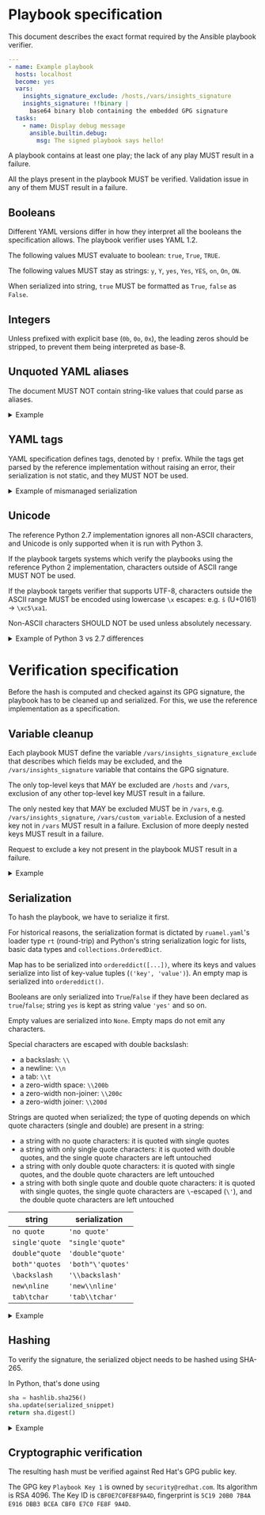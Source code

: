 # Playbook specification

This document describes the exact format required by the Ansible playbook verifier.

```yaml
---
- name: Example playbook
  hosts: localhost
  become: yes
  vars:
    insights_signature_exclude: /hosts,/vars/insights_signature
    insights_signature: !!binary |
      base64 binary blob containing the embedded GPG signature
  tasks:
    - name: Display debug message
      ansible.builtin.debug:
        msg: The signed playbook says hello!
```

A playbook contains at least one play; the lack of any play MUST result in a failure.

All the plays present in the playbook MUST be verified. Validation issue in any of them MUST result in a failure.

## Booleans

Different YAML versions differ in how they interpret all the booleans the specification allows. The playbook verifier uses YAML 1.2.

The following values MUST evaluate to boolean: `true`, `True`, `TRUE`.

The following values MUST stay as strings: `y`, `Y`, `yes`, `Yes`, `YES`, `on`, `On`, `ON`.

When serialized into string, `true` MUST be formatted as `True`, `false` as `False`.

## Integers

Unless prefixed with explicit base (`0b`, `0o`, `0x`), the leading zeros should be stripped, to prevent them being interpreted as base-8.

## Unquoted YAML aliases

The document MUST NOT contain string-like values that could parse as aliases.

<details>

<summary>Example</summary>

```yaml
serve:
  - /robots.txt
  - /favicon.ico
  - *.html
```

While it may parse correctly in some libraries, the reference implementation errors out:

```py
found undefined alias '.html'
  in "<unicode string>", line 15, column 9:
    - *.html
      ^ (line: 15)
```

</details>

## YAML tags

YAML specification defines tags, denoted by `!` prefix. While the tags get parsed by the reference implementation without raising an error, their serialization is not static, and they MUST NOT be used.

<details>

<summary>Example of mismanaged serialization</summary>

```yaml
serve:
  - /robots.txt
  - !.git
```
```py
('serve', ['/robots.txt', <insights.client.apps.ansible.playbook_verifier.contrib.ruamel_yaml.ruamel.yaml.comments.TaggedScalar object at 0x7fd9ad7ebdc0>])
```

</details>

## Unicode

The reference Python 2.7 implementation ignores all non-ASCII characters, and Unicode is only supported when it is run with Python 3.

If the playbook targets systems which verify the playbooks using the reference Python 2 implementation, characters outside of ASCII range MUST NOT be used.

If the playbook targets verifier that supports UTF-8, characters outside the ASCII range MUST be encoded using lowercase `\x` escapes: e.g. `š` (U+0161) -> `\xc5\xa1`. <!-- = big endian -->

Non-ASCII characters SHOULD NOT be used unless absolutely necessary.

<details>

<summary>Example of Python 3 vs 2.7 differences</summary>

```yml
# This playbook demonstrates how serialization happens for various unicode
# characters, such as emojis.
---
- name: Playbook with various Unicode characters
  hosts: localhost
  become: yes
  vars:
    insights_signature_exclude: /hosts,/vars/insights_signature
    insights_signature: data
  tasks:
    - name: Not all languages are as boring as English /s
      ansible.builtin.find:
        paths:
          - /tříštivá/hrušeň
          - /ご飯が熱い。/彼は変だ。
          - /电脑/汉堡包
          - /אני פה/הוא אכל את העוגה/
          - /تَكَاتَبْنَا/كيف حالك؟/
          - /რამდენიმე/ქართული/
          - /κάποιο/ελληνικό/

    - name: Linux supports emojis in paths. Now you know.
      ansible.builtin.find:
        paths:
          - /🍏/👨🏼‍🚀/
          - /usr/bin/🙀
          - /var/lib/ඞ/

    - name: Various special characters
      ansible.builtin.find:
        paths:
          - /👨‍👩‍👦/👨‍🌾/👨‍🦰/
          - /ണ്‍/ශ්‍ර/क्‍ष/
          - /text‌joined‌by‌zero‌width‌non‌joiner/
          - /text​joined​by​zero​width​space/
```

Python 3:

```
ordereddict([('name', 'Playbook with various Unicode characters'), ('become', 'yes'), ('vars', ordereddict([('insights_signature_exclude', '/hosts,/vars/insights_signature')])), ('tasks', [ordereddict([('name', 'Not all languages are as boring as English /s'), ('ansible.builtin.find', ordereddict([('paths', ['/t\xc5\x99\xc3\xad\xc5\xa1tiv\xc3\xa1/hru\xc5\xa1e\xc5\x88', '/\xe3\x81\x94\xe9\xa3\xaf\xe3\x81\x8c\xe7\x86\xb1\xe3\x81\x84\xe3\x80\x82/\xe5\xbd\xbc\xe3\x81\xaf\xe5\xa4\x89\xe3\x81\xa0\xe3\x80\x82', '/\xe7\x94\xb5\xe8\x84\x91/\xe6\xb1\x89\xe5\xa0\xa1\xe5\x8c\x85', '/\xd7\x90\xd7\xa0\xd7\x99 \xd7\xa4\xd7\x94/\xd7\x94\xd7\x95\xd7\x90 \xd7\x90\xd7\x9b\xd7\x9c \xd7\x90\xd7\xaa \xd7\x94\xd7\xa2\xd7\x95\xd7\x92\xd7\x94/', '/\xd8\xaa\xd9\x8e\xd9\x83\xd9\x8e\xd8\xa7\xd8\xaa\xd9\x8e\xd8\xa8\xd9\x92\xd9\x86\xd9\x8e\xd8\xa7/\xd9\x83\xd9\x8a\xd9\x81 \xd8\xad\xd8\xa7\xd9\x84\xd9\x83\xd8\x9f/', '/\xe1\x83\xa0\xe1\x83\x90\xe1\x83\x9b\xe1\x83\x93\xe1\x83\x94\xe1\x83\x9c\xe1\x83\x98\xe1\x83\x9b\xe1\x83\x94/\xe1\x83\xa5\xe1\x83\x90\xe1\x83\xa0\xe1\x83\x97\xe1\x83\xa3\xe1\x83\x9a\xe1\x83\x98/', '/\xce\xba\xce\xac\xcf\x80\xce\xbf\xce\xb9\xce\xbf/\xce\xb5\xce\xbb\xce\xbb\xce\xb7\xce\xbd\xce\xb9\xce\xba\xcf\x8c/'])]))]), ordereddict([('name', 'Linux supports emojis in paths. Now you know.'), ('ansible.builtin.find', ordereddict([('paths', ['/\xf0\x9f\x8d\x8f/\xf0\x9f\x91\xa8\xf0\x9f\x8f\xbc\\u200d\xf0\x9f\x9a\x80/', '/usr/bin/\xf0\x9f\x99\x80', '/var/lib/\xe0\xb6\x9e/'])]))]), ordereddict([('name', 'Various special characters'), ('ansible.builtin.find', ordereddict([('paths', ['/\xf0\x9f\x91\xa8\\u200d\xf0\x9f\x91\xa9\\u200d\xf0\x9f\x91\xa6/\xf0\x9f\x91\xa8\\u200d\xf0\x9f\x8c\xbe/\xf0\x9f\x91\xa8\\u200d\xf0\x9f\xa6\xb0/', '/\xe0\xb4\xa3\xe0\xb5\x8d\\u200d/\xe0\xb7\x81\xe0\xb7\x8a\\u200d\xe0\xb6\xbb/\xe0\xa4\x95\xe0\xa5\x8d\\u200d\xe0\xa4\xb7/', '/text\\u200cjoined\\u200cby\\u200czero\\u200cwidth\\u200cnon\\u200cjoiner/', '/text\\u200bjoined\\u200bby\\u200bzero\\u200bwidth\\u200bspace/'])]))])])])
```

Python 2:

```
ordereddict([('name', 'Playbook with various Unicode characters'), ('become', 'yes'), ('vars', ordereddict([('insights_signature_exclude', '/hosts,/vars/insights_signature')])), ('tasks', [ordereddict([('name', 'Not all languages are as boring as English /s'), ('ansible.builtin.find', ordereddict([('paths', ['/ttiv/hrue', '//', '//', '/ /   /', '// /', '///', '///'])]))]), ordereddict([('name', 'Linux supports emojis in paths. Now you know.'), ('ansible.builtin.find', ordereddict([('paths', ['///', '/usr/bin/', '/var/lib//'])]))]), ordereddict([('name', 'Various special characters'), ('ansible.builtin.find', ordereddict([('paths', ['////', '////', '/textjoinedbyzerowidthnonjoiner/', '/textjoinedbyzerowidthspace/'])]))])])])
```

</details>


# Verification specification

Before the hash is computed and checked against its GPG signature, the playbook has to be cleaned up and serialized. For this, we use the reference implementation as a specification.

## Variable cleanup

Each playbook MUST define the variable `/vars/insights_signature_exclude` that describes which fields may be excluded, and the `/vars/insights_signature` variable that contains the GPG signature.

The only top-level keys that MAY be excluded are `/hosts` and `/vars`, exclusion of any other top-level key MUST result in a failure.

The only nested key that MAY be excluded MUST be in `/vars`, e.g. `/vars/insights_signature`, `/vars/custom_variable`. Exclusion of a nested key not in `/vars` MUST result in a failure. Exclusion of more deeply nested keys MUST result in a failure.

Request to exclude a key not present in the playbook MUST result in a failure.

<details>

<summary>Example</summary>

```yaml
# before
---
- name: Example playbook
  hosts: localhost
  vars:
    insights_signature_exclude: /hosts,/vars/insights_signature,/vars/analytics
    insights_signature: ...
    restart: true
    analytics: true
  tasks:
    - name: Analysis
      ...
    - ...
```

```yaml
# after
---
- name: Example playbook
  vars:
    insights_signature_exclude: /hosts,/vars/insights_signature,/vars/analytics
    restart: true
  tasks:
    - name: Analysis
      ...
    - ...
```

</details>

## Serialization

To hash the playbook, we have to serialize it first.

For historical reasons, the serialization format is dictated by `ruamel.yaml`'s loader type `rt` (round-trip) and Python's string serialization logic for lists, basic data types and `collections.OrderedDict`.

Map has to be serialized into `ordereddict([...])`, where its keys and values serialize into list of key-value tuples (`('key', 'value')`). An empty map is serialized into `ordereddict()`.

Booleans are only serialized into `True`/`False` if they have been declared as `true`/`false`; string `yes` is kept as string value `'yes'` and so on.

Empty values are serialized into `None`. Empty maps do not emit any characters.

Special characters are escaped with double backslash:
- a backslash: `\\`
- a newline: `\\n`
- a tab: `\\t`
- a zero-width space: `\\200b`
- a zero-width non-joiner: `\\200c`
- a zero-width joiner: `\\200d`

Strings are quoted when serialized; the type of quoting depends on which quote characters (single and double) are present in a string:
- a string with no quote characters: it is quoted with single quotes
- a string with only single quote characters: it is quoted with double quotes, and the single quote characters are left untouched
- a string with only double quote characters: it is quoted with single quotes, and the double quote characters are left untouched
- a string with both single quote and double quote characters: it is quoted with single quotes, the single quote characters are `\`-escaped (`\'`), and the double quote characters are left untouched

| string | serialization |
-------- | ------------- |
| `no quote` | `'no quote'` |
| `single'quote` | `"single'quote"` |
| `double"quote` | `'double"quote'` |
| `both"'quotes` | `'both"\'quotes'` |
| `\backslash` | `'\\backslash'` |
| `new\nline` | `'new\\nline'` |
| `tab\tchar` | `'tab\\tchar'` |

<details>

<summary>Example</summary>

This example is a real playbook that is sent by [config-manager](https://github.com/RedHatInsights/config-manager) when a host disconnects from Insights with rhc.

```yaml
---
# This playbook will take care of all steps required to disable
# Insights Client
- name: Insights Disable
  hosts: localhost
  become: yes
  vars:
    insights_signature_exclude: /hosts,/vars/insights_signature
    insights_signature: !!binary |
      TFMwdExTMUNSVWRKVGlCUVIxQWdVMGxIVGtGVVZWSkZMUzB0TFMwS1ZtVnljMmx2YmpvZ1IyNTFV
      RWNnZGpFS0NtbFJTVlpCZDFWQldVODNjekU0ZG5jMU9FUXJhalZ3VGtGUmFGcGlhRUZCYkdkdGFI
      WXpZVTR5WjFJM2EwRXdiRVZMSzNNeVVVeGtiSE00YkhSaVZXZ0tORkZoWlZaSVNWa3pPRTVsTXpG
      aFJUTkRURFJZV0ZneVVuSlhUbk5QVG5GbFZFUmpPV2xOVERjM05uZzFjbTE2VWk5bFVrbG5NbXg1
      UVRoQkwwOWpOd3A0ZGtkcE1uaHBSRkZVWWtsVE9XaFRTM04yZEZKVllXbHdWWEIwUkV0TVlVcHZN
      VTl2Ulhkd2JqQXhUVGMyZDJOQlZqSmxUR1Y0YkhweU5TOXpOazlMQ25oRU4waFFiMjlpU0RGblVG
      QjNVbmszZDFadVdIUXhSbE5DYVVKUlYzcE9XRGRzU0hOR1RUaHVjbE01UlhaMWJ6VjBTMmh6Y1Zo
      U2VqQnNXR0prWVZnS1NVeERiVWhMVkdjd2JESm9iRTA1V25sS1JqTllNRUpLWVV0dFRWRjFibVpL
      Wkd0NlMxSlpOR2QyUTBaTFZGbHBWMEZxZDNFelRreFNTMmQ0Wlhwd1VBcDVlV2xVVTBoRlRrTlZP
      RXB2V0Rsa1FuWm5UbUl5TWpreFZIUmxSbGRSVTFGcVlUazRLeXQ2VGpKV2JqVlFNbmN5TlZFd2Iw
      ZzBNRGs1Ym5kclVEazJDakptVHk5aVJpOTFTM0l4V1RBelFsSmhaRFEwWmxneGVFYzNlbXBVYUZw
      WmNYUjFUM2hyUkVKVk5USkpTRlpaYWxVMFNsVmpPWFUzYUdOTFRYRlNhSG9LVVdKc1EwSnVNMDV2
      YUVsbWEySjFNSGxqVldwQldIcHVOR3hJVTJaNFFreHFOM3BYUVU4MWEwTnNVbm8xVTJScWFIVnFk
      bUl3Tms4MlJIRkZWU3MzWkFwVWVVSTRVVXd4Y1VRclp5dFFSV3d2U0RVclZtTm1NRlJST0dnd05G
      bHBiVUpOYWpkWVFuQkxVSFpWTlc1WlJVRmtiMVIxWkUwMlpWSk1aRUl2VG5aakNtZExXV1pJTm1G
      eGNFMXRiVTFVUTFwTVRFZENLM05yY1ZwdFFVSlJTazV5VlcxM2NYRnlSakJYVVZGMk9HSkxZMFpp
      Tm1kb0swbzBlalJLVW5nM1dqWUtkVU5GV2tsRlFVWnRSbkkwTDNjcmJ6QndaM1ZJYlZCRVZrNUZZ
      WGhTVWpWMlNFSm9Xa2xRV25wNlUwNXRhMDAwWTNWblZHbDZUM0JMVUhoTVRYWlJTZ3A0U0ZCUFZq
      SjFXRUZXTkQwS1BWQkphRThLTFMwdExTMUZUa1FnVUVkUUlGTkpSMDVCVkZWU1JTMHRMUzB0Q2c9
      PQ==
  tasks:
    - name: Disable the insights-client
      command: insights-client --disable-schedule
```
```
ordereddict([('name', 'Insights Disable'), ('become', 'yes'), ('vars', ordereddict([('insights_signature_exclude', '/hosts,/vars/insights_signature')])), ('tasks', [ordereddict([('name', 'Disable the insights-client'), ('command', 'insights-client --disable-schedule')])])])
```

</details>

## Hashing

To verify the signature, the serialized object needs to be hashed using SHA-265.

In Python, that's done using

```py
sha = hashlib.sha256()
sha.update(serialized_snippet)
return sha.digest()
```

<details>

<summary>Example</summary>

```
ordereddict([('name', 'Insights Disable'), ('become', 'yes'), ('vars', ordereddict([('insights_signature_exclude', '/hosts,/vars/insights_signature')])), ('tasks', [ordereddict([('name', 'Disable the insights-client'), ('command', 'insights-client --disable-schedule')])])])
```

The resulting hash MUST match the following `hexdump -C` output:

```
00000000  d8 d6 13 03 b9 fd 49 05  d0 f3 34 52 dd be e4 c7  |......I...4R....|
00000010  50 4f 97 0c 43 01 d2 26  06 fe ff e3 de d9 a0 92  |PO..C..&........|
```

</details>

## Cryptographic verification

The resulting hash must be verified against Red Hat's GPG public key.

The GPG key `Playbook Key 1` is owned by `security@redhat.com`. Its algorithm is RSA 4096. The Key ID is `CBF0E7C0FE8F9A4D`, fingerprint is `5C19 20B0 7B4A E916 DBB3 BCEA CBF0 E7C0 FE8F 9A4D`.
